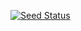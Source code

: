 [![Seed Status](https://api.seed.run/vaspoz/serverless-fullstack-aws/stages/prod/build_badge)](https://console.seed.run/vaspoz/serverless-fullstack-aws)